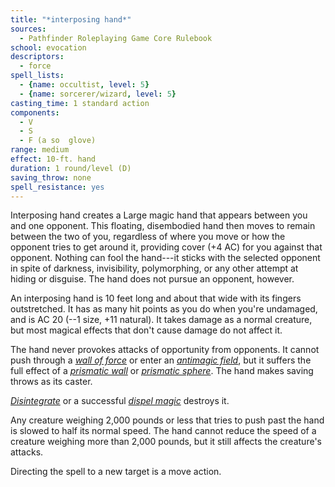 ```yaml
---
title: "*interposing hand*"
sources:
  - Pathfinder Roleplaying Game Core Rulebook
school: evocation
descriptors:
  - force
spell_lists:
  - {name: occultist, level: 5}
  - {name: sorcerer/wizard, level: 5}
casting_time: 1 standard action
components:
  - V
  - S
  - F (a so  glove)
range: medium
effect: 10-ft. hand
duration: 1 round/level (D)
saving_throw: none
spell_resistance: yes
---
```


Interposing hand creates a Large magic hand that appears between you and one opponent. This floating, disembodied hand then moves to remain between the two of you, regardless of where you move or how the opponent tries to get around it, providing cover (+4 AC) for you against that opponent. Nothing can fool the hand---it sticks with the selected opponent in spite of darkness, invisibility, polymorphing, or any other attempt at hiding or disguise. The hand does not pursue an opponent, however.

An interposing hand is 10 feet long and about that wide with its fingers outstretched. It has as many hit points as you do when you're undamaged, and is AC 20 (--1 size, +11 natural). It takes damage as a normal creature, but most magical effects that don't cause damage do not affect it.

The hand never provokes attacks of opportunity from opponents. It cannot push through a [*wall of force*](/spells/wall-of-force/) or enter an [*antimagic field*](/spells/antimagic-field/), but it suffers the full effect of a [*prismatic wall*](/spells/prismatic-wall/) or [*prismatic sphere*](/spells/prismatic-sphere/). The hand makes saving throws as its caster.

[*Disintegrate*](/spells/disintegrate/) or a successful [*dispel magic*](/spells/dispel-magic/) destroys it.

Any creature weighing 2,000 pounds or less that tries to push past the hand is slowed to half its normal speed. The hand cannot reduce the speed of a creature weighing more than 2,000 pounds, but it still affects the creature's attacks.

Directing the spell to a new target is a move action.

